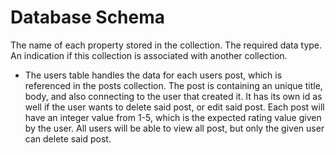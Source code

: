 # Database Schema

The name of each property stored in the collection.
The required data type.
An indication if this collection is associated with another collection.

- The users table handles the data for each users post, which is referenced in the posts collection. The post is containing an unique title, body, and also connecting to the user that created it. It has its own id as well if the user wants to delete said post, or edit said post. Each post will have an integer value from 1-5, which is the expected rating value given by the user. All users will be able to view all post, but only the given user can delete said post.
